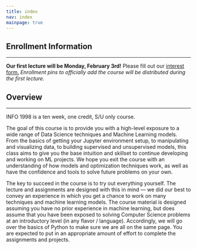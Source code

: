 ```yaml
---
title: index
nav: index
mainpage: true
---
```


## Enrollment Information
----------------------------------------------------------------------------------------
**Our first lecture will be Monday, February 3rd!** Please fill out our [interest form.](https://docs.google.com/forms/d/e/1FAIpQLSfhipdnPHETS2pjxRzvis_fNHuLeoiHnhXVo3DssASIkWyJ3Q/viewform) 
*Enrollment pins to officially add the course will be distributed during the first lecture.* 


<!-- Unfortunately, this semester we are unable to accommodate for students who are at their college's credit limit, or have a scheduling conflict in Student Center. -->

## Overview
----------------------------------------------------------------------------------------
INFO 1998 is a ten week, one credit, S/U only course. 

The goal of this course is to provide you with a high-level exposure to a wide range of Data Science techniques and Machine Learning models. From the basics of getting your Jupyter environment setup, to manipulating and visualizing data, to building supervised and unsupervised models, this class aims to give you the base intuition and skillset to continue developing and working on ML projects. We hope you exit the course with an understanding of how models and optimization techniques work, as well as have the confidence and tools to solve future problems on your own.

The key to succeed in the course is to try out everything yourself. The lecture and assignments are designed with this in mind — we did our best to convey an experience in which you get a chance to work on many techniques and machine learning models. The course material is designed assuming you have no prior experience in machine learning, but does assume that you have been exposed to solving Computer Science problems at an introductory level (in any flavor / language). Accordingly, we will go over the basics of Python to make sure we are all on the same page. You are expected to put in an appropriate amount of effort to complete the assignments and projects.
